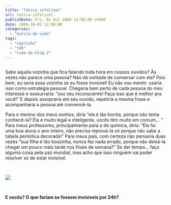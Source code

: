 ```yaml
---
title: "Tática infalível"
url: tatica-infalivel
publishDate: Fri, 02 Oct 2009 11:08:00 +0000
date: 2009-10-02 11:08:00
categories: 
  - "estilo-de-vida"
tags: 
  - "capricho"
  - "tdb"
  - "tudo-de-blog-2"
---
```

<a href="http://4.bp.blogspot.com/_BzqI_RDZ6O4/SsXhHaP7FkI/AAAAAAAAA9Q/MD4XbC7xkPI/s1600-h/capa-invisibilidade.jpg"><img src="http://4.bp.blogspot.com/_BzqI_RDZ6O4/SsXhHaP7FkI/AAAAAAAAA9Q/MD4XbC7xkPI/s200/capa-invisibilidade.jpg" border="0" alt=""></a><br><p><span><span>Sabe aquela vozinha que fica falando toda hora em nossos ouvidos? Às vezes não parece uma pessoa? Não dá vontade de conversar com ela? Pois bem, eu seria essa vozinha se eu fosse invisível! Eu não vou mentir: usaria isso como estratégia pessoal. Chegaria bem perto de cada pessoa do meu interesse e sussurraria: “sou seu inconsciente! Faça isso que é melhor pra você!”  E depois assopraria em seu ouvido, repetiria a mesma frase e acompanharia a pessoa até convencê-la. </span></span></p>  <p><span><span> Para o menino dos meus sonhos, diria “ela é tão bonita, porque não tenta conhecê-la? Ela é muito legal e inteligente, vocês têm muito em comum... ”  Para meus professores, principalmente para o de química, diria: “Ela foi uma boa aluna o ano inteiro, não precisa reprová-la só porque não sabe a tabela periódica decorada!”  Para meus pais, com certeza não pensaria duas vezes “sua filha é tão boazinha, nunca fez nada errado, porque não deixá-la chegar um pouco mais tarde nos finais de semana?” Se der tempo... faço alguma coisa pela paz mundial, mas acho que isso ninguém vai poder resolver só de estar invisível. </span></span></p><p><span><br></span></p><p><span><a href="http://www.capricho.com.br/tudodeblog"><img src="http://2.bp.blogspot.com/_BzqI_RDZ6O4/SqNehQyTL7I/AAAAAAAAAnk/jgy6qvX5C3w/s320/tdb_stl9.gif"></a></span></p><p><span><br></span></p><p><span><span><b>E vocês? O que fariam se fossem invisíveis por 24h? </b></span></span></p>

